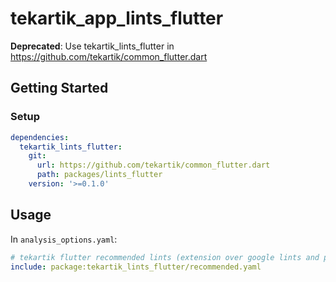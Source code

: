 # tekartik_app_lints_flutter

**Deprecated**: Use tekartik_lints_flutter in https://github.com/tekartik/common_flutter.dart

## Getting Started

### Setup

```yaml
dependencies:
  tekartik_lints_flutter:
    git:
      url: https://github.com/tekartik/common_flutter.dart
      path: packages/lints_flutter
    version: '>=0.1.0'
```

## Usage

In `analysis_options.yaml`:

```yaml
# tekartik flutter recommended lints (extension over google lints and pedantic)
include: package:tekartik_lints_flutter/recommended.yaml
```
